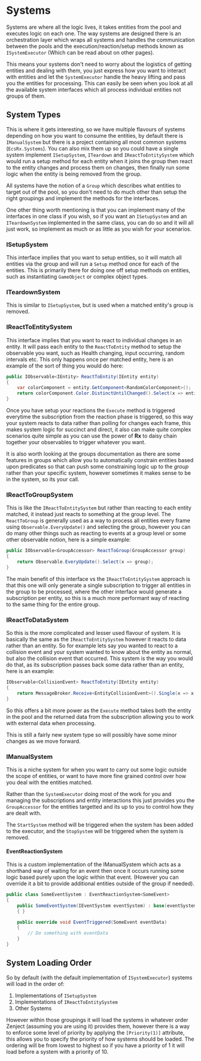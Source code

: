 # Systems

Systems are where all the logic lives, it takes entities from the pool and executes logic on each one. The way systems are designed there is an orchestration layer which wraps all systems and handles the communication between the pools and the execution/reaction/setup methods known as `ISystemExecutor` (Which can be read about on other pages).

This means your systems don't need to worry about the logistics of getting entities and dealing with them, you just express how you want to interact with entities and let the `SystemExecutor` handle the heavy lifting and pass you the entities for processing. This can easily be seen when you look at all the available system interfaces which all process individual entities not groups of them.

## System Types

This is where it gets interesting, so we have multiple flavours of systems depending on how you want to consume the entities, by default there is `IManualSystem` but there is a project containing all most common systems (`EcsRx.Systems`). You can also mix them up so you could have a single system implement `ISetupSystem`, `ITeardown` and `IReactToEntitySystem` which would run a setup method for each entity when it joins the group then react to the entity changes and process them on changes, then finally run some logic when the entity is being removed from the group.

All systems have the notion of a `Group` which describes what entities to target out of the pool, so you don't need to do much other than setup the right groupings and implement the methods for the interfaces.

One other thing worth mentioning is that you can implement many of the interfaces in one class if you wish, so if you want an `ISetupSystem` and an `ITeardownSystem` implemented in the same class, you can do so and it will all just work, so implement as much or as little as you wish for your scenarios.

### ISetupSystem

This interface implies that you want to setup entities, so it will match all entities via the group and will run a `Setup` method once for each of the entities. This is primarily there for doing one off setup methods on entities, such as instantiating `GameObject` or complex object types.

### ITeardownSystem

This is similar to `ISetupSystem`, but is used when a matched entity's group is removed.

### IReactToEntitySystem

This interface implies that you want to react to individual changes in an entity. It will pass each entity to the `ReactToEntity` method to setup the observable you want, such as Health changing, input occurring, random intervals etc. This only happens once per matched entity, here is an example of the sort of thing you would do here:

```c#
public IObservable<IEntity> ReactToEntity(IEntity entity)
{
    var colorComponent = entity.GetComponent<RandomColorComponent>();
    return colorComponent.Color.DistinctUntilChanged().Select(x => entity);
}
```

Once you have setup your reactions the `Execute` method is triggered everytime the subscription from the reaction phase is triggered, so this way your system reacts to data rather than polling for changes each frame, this makes system logic for succinct and direct, it also can make quite complex scenarios quite simple as you can use the power of **Rx** to daisy chain together your observables to trigger whatever you want.

It is also worth looking at the groups documentation as there are some features in groups which allow you to automatically constrain entities based upon predicates so that can push some constraining logic up to the *group* rather than your specific system, however sometimes it makes sense to be in the system, so its your call.

### IReactToGroupSystem

This is like the `IReactToEntitySystem` but rather than reacting to each entity matched, it instead just reacts to something at the group level. The `ReactToGroup` is generally used as a way to process all entities every frame using `Observable.EveryUpdate()` and selecting the group, however you can do many other things such as reacting to events at a group level or some other observable notion, here is a simple example:

```c#
public IObservable<GroupAccessor> ReactToGroup(GroupAccessor group)
{
    return Observable.EveryUpdate().Select(x => group);
}
```

The main benefit of this interface vs the `IReactToEntitySystem` approach is that this one will only generate a single subscription to trigger all entities in the group to be processed, where the other interface would generate a subscription per entity, so this is a much more performant way of reacting to the same thing for the entire group.

### IReactToDataSystem<T>

So this is the more complicated and lesser used flavour of system. It is basically the same as the `IReactToEntitySystem` however it reacts to data rather than an entity. So for example lets say you wanted to react to a collision event and your system wanted to know about the entity as normal, but also the collision event that occurred. This system is the way you would do that, as its subscription passes back some data rather than an entity, here is an example:

```c#
IObservable<CollisionEvent> ReactToEntity(IEntity entity)
{
    return MessageBroker.Receive<EntityCollisionEvent>().Single(x => x.collidee == entity);
}
```

So this offers a bit more power as the `Execute` method takes both the entity in the pool and the returned data from the subscription allowing you to work with external data when processing.

This is still a fairly new system type so will possibly have some minor changes as we move forward.

### IManualSystem

This is a niche system for when you want to carry out some logic outside the scope of entities, or want to have 
more fine grained control over how you deal with the entities matched.

Rather than the `SystemExecutor` doing most of the work for you and managing the subscriptions and entity interactions 
this just provides you the `GroupAccessor` for the entities targetted and its up to you to control how they are 
dealt with.

The `StartSystem` method will be triggered when the system has been added to the executor, and the `StopSystem` 
will be triggered when the system is removed.

#### EventReactionSystem<T>

This is a custom implementation of the IManualSystem which acts as a shorthand way of waiting for an event then
once it occurs running some logic based purely upon the logic within that event. (However you can override 
it a bit to provide additional entities outside of the group if needed).

```c#
public class SomeEventSystem : EventReactionSystem<SomeEvent>
{
    public SomeEventSystem(IEventSystem eventSystem) : base(eventSystem)
    { }

    public override void EventTriggered(SomeEvent eventData)
    {
        // Do something with eventData
    }
}
```

## System Loading Order

So by default (with the default implementation of `ISystemExecutor`) systems will load in the order of:

1. Implementations of `ISetupSystem`
2. Implementations of `IReactToEntitySystem`
3. Other Systems

However within those groupings it will load the systems in whatever order Zenject (assuming you are using it) provides them, however there is a way to enforce some level of priority by applying the `[Priority(1)]` attribute, this allows you to specify the priority of how systems should be loaded. The ordering will be from lowest to highest so if you have a priority of 1 it will load before a system with a priority of 10.